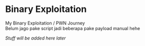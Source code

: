 # Binary Exploitation
 My Binary Exploitation / PWN Journey\
Belum jago pake script jadi beberapa pake payload manual hehe

*Stuff will be added here later*

